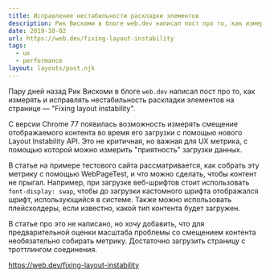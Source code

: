 ```yaml
---
title: Исправление нестабильности раскладки элементов
description: Рик Вискоми в блоге web.dev написал пост про то, как измерять и исправлять нестабильность раскладки элементов на странице
date: 2019-10-02
url: https://web.dev/fixing-layout-instability
tags:
  - ux
  - performance
layout: layouts/post.njk
---
```

Пару дней назад Рик Вискоми в блоге `web.dev` написал пост про то, как измерять и исправлять нестабильность раскладки элементов на странице — "Fixing layout instability".

С версии Chrome 77 появилась возможность измерять смещение отображаемого контента во время его загрузки с помощью нового Layout Instability API. Это не критичная, но важная для UX метрика, с помощью которой можно измерить "приятность" загрузки данных.

В статье на примере тестового сайта рассматривается, как собрать эту метрику с помощью WebPageTest, и что можно сделать, чтобы контент не прыгал. Например, при загрузке веб-шрифтов стоит использовать `font-display: swap`, чтобы до загрузки кастомного шрифта отображался шрифт, использующийся в системе. Также можно использовать плейсхолдеры, если известно, какой тип контента будет загружен.

В статье про это не написано, но хочу добавить, что для предварительной оценки масштаба проблемы со смещением контента необязательно собирать метрику. Достаточно загрузить страницу с троттлингом соединения.

https://web.dev/fixing-layout-instability
